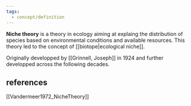 ```yaml
---
tags:
  - concept/definition
---
```

**Niche theory** is a theory in ecology aiming at explaing the distribution of species based on environmental conditions and available resources. This theory led to the concept of [[biotope|ecological niche]].

Originally developped by [[Grinnell, Joseph]] in 1924 and further developped across the following decades.

## references
[[Vandermeer1972_NicheTheory]]